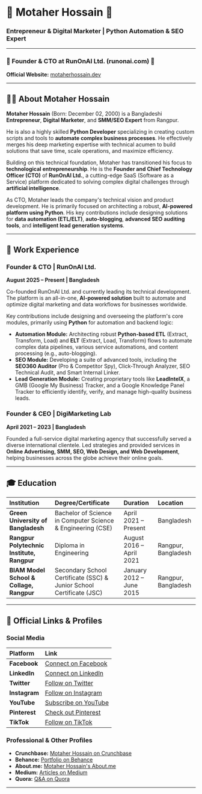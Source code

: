# 🌟 Motaher Hossain 🌟

### Entrepreneur & Digital Marketer | Python Automation & SEO Expert

---

### **🚀 Founder & CTO at RunOnAI Ltd. (runonai.com) 🚀**

**Official Website:** [motaherhossain.dev](https://motaherhossain.dev)

---

## 🙋‍♂️ About Motaher Hossain

**Motaher Hossain** (Born: December 02, 2000) is a Bangladeshi **Entrepreneur**, **Digital Marketer**, and **SMM/SEO Expert** from Rangpur.

He is also a highly skilled **Python Developer** specializing in creating custom scripts and tools to **automate complex business processes**. He effectively merges his deep marketing expertise with technical acumen to build solutions that save time, scale operations, and maximize efficiency.

Building on this technical foundation, Motaher has transitioned his focus to **technological entrepreneurship**. He is the **Founder and Chief Technology Officer (CTO)** of **RunOnAI Ltd.**, a cutting-edge SaaS (Software as a Service) platform dedicated to solving complex digital challenges through **artificial intelligence**.

As CTO, Motaher leads the company's technical vision and product development. He is primarily focused on architecting a robust, **AI-powered platform using Python**. His key contributions include designing solutions for **data automation (ETL/ELT)**, **auto-blogging**, **advanced SEO auditing tools**, and **intelligent lead generation systems**.

---

## 💼 Work Experience

### **Founder & CTO | RunOnAI Ltd.**
**August 2025 – Present | Bangladesh**

Co-founded RunOnAI Ltd. and currently leading its technical development. The platform is an all-in-one, **AI-powered solution** built to automate and optimize digital marketing and data workflows for businesses worldwide.

Key contributions include designing and overseeing the platform's core modules, primarily using **Python** for automation and backend logic:

* **Automation Module:** Architecting robust **Python-based ETL** (Extract, Transform, Load) and **ELT** (Extract, Load, Transform) flows to automate complex data pipelines, various service automations, and content processing (e.g., auto-blogging).
* **SEO Module:** Developing a suite of advanced tools, including the **SEO360 Auditor** (Pro & Competitor Spy), Click-Through Analyzer, SEO Technical Audit, and Smart Internal Linker.
* **Lead Generation Module:** Creating proprietary tools like **LeadIntelX**, a GMB (Google My Business) Tracker, and a Google Knowledge Panel Tracker to efficiently identify, verify, and manage high-quality business leads.

### **Founder & CEO | DigiMarketing Lab**
**April 2021 – 2023 | Bangladesh**

Founded a full-service digital marketing agency that successfully served a diverse international clientele.
Led strategies and provided services in **Online Advertising, SMM, SEO, Web Design, and Web Development**, helping businesses across the globe achieve their online goals.

---

## 🎓 Education

| Institution | Degree/Certificate | Duration | Location |
| :--- | :--- | :--- | :--- |
| **Green University of Bangladesh** | Bachelor of Science in Computer Science & Engineering (CSE) | April 2021 – Present | Bangladesh |
| **Rangpur Polytechnic Institute, Rangpur** | Diploma in Engineering | August 2016 – April 2021 | Rangpur, Bangladesh |
| **BIAM Model School & Collage, Rangpur** | Secondary School Certificate (SSC) & Junior School Certificate (JSC) | January 2012 – June 2015 | Rangpur, Bangladesh |

---

## 🔗 Official Links & Profiles

### Social Media

| Platform | Link |
| :--- | :--- |
| **Facebook** | [Connect on Facebook](https://www.facebook.com/motaherhossain.dev) |
| **LinkedIn** | [Connect on LinkedIn](https://www.linkedin.com/in/motaherhossai-dev) |
| **Twitter** | [Follow on Twitter](https://twitter.com/motaherbdpro) |
| **Instagram** | [Follow on Instagram](https://www.instagram.com/motaherhossain.dev) |
| **YouTube** | [Subscribe on YouTube](https://youtube.com/@motaherhossain_dev) |
| **Pinterest** | [Check out Pinterest](https://pinterest.com/motaherhossain_dev) |
| **TikTok** | [Follow on TikTok](https://www.tiktok.com/@motaherhossain.dev) |

### Professional & Other Profiles

* **Crunchbase:** [Motaher Hossain on Crunchbase](https://www.crunchbase.com/person/motaherhossain-dev)
* **Behance:** [Portfolio on Behance](https://www.behance.net/MotaherHossain-dev)
* **About.me:** [Motaher Hossain's About.me](https://about.me/motaherhossain.dev)
* **Medium:** [Articles on Medium](https://medium.com/@Motaherhossain-dev)
* **Quora:** [Q&A on Quora](https://motaherhossaindev.quora.com/)

---
